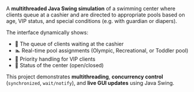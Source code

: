 A **multithreaded Java Swing simulation** of a swimming center where clients queue at a cashier and are directed to appropriate pools based on age, VIP status, and special conditions (e.g. with guardian or diapers).

The interface dynamically shows:

- 🧾 The queue of clients waiting at the cashier  
- 🏊 Real-time pool assignments (Olympic, Recreational, or Toddler pool)  
- 🥇 Priority handling for VIP clients  
- 🚦 Status of the center (open/closed)  

This project demonstrates **multithreading**, **concurrency control** (`synchronized`, `wait/notify`), and **live GUI updates** using Java Swing.

